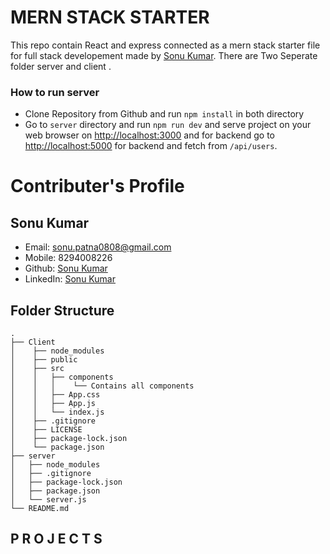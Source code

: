 <!--
    By Sonu Kumar
    B.Tech (Information Technology)
    DSC-GGV Web-Development Member

 -->

# MERN STACK STARTER

This repo contain React and express connected as a mern stack starter file for full stack developement made by [Sonu Kumar](https://github.com/SonuKumar81800). There are Two Seperate folder server and client .

### How to run server

- Clone Repository from Github and run `npm install` in both directory
- Go to `server` directory and run `npm run dev` and serve project on your web browser on [http://localhost:3000](http://localhost:3000)
  and for backend go to [http://localhost:5000](http://localhost:5000) for backend and fetch from `/api/users`.

# Contributer's Profile

## Sonu Kumar

- Email: sonu.patna0808@gmail.com
- Mobile: 8294008226
- Github: [Sonu Kumar](https://github.com/SonuKumar81800)
- LinkedIn: [Sonu Kumar](https://www.linkedin.com/in/sonukumar81800/)

## Folder Structure

    .
    ├── Client
    │    ├── node_modules
    │    ├── public
    │    ├── src
    │    │   ├── components
    │    │   │    └── Contains all components
    │    │   ├── App.css
    │    │   ├── App.js
    │    │   └── index.js
    │    ├── .gitignore
    │    ├── LICENSE
    │    ├── package-lock.json
    │    └── package.json
    ├── server
    │   ├── node_modules
    │   ├── .gitignore
    │   ├── package-lock.json
    │   ├── package.json
    │   └── server.js
    └── README.md

## P R O J E C T S
